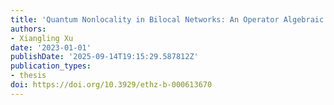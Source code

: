 ```yaml
---
title: 'Quantum Nonlocality in Bilocal Networks: An Operator Algebraic Perspective'
authors:
- Xiangling Xu
date: '2023-01-01'
publishDate: '2025-09-14T19:15:29.587812Z'
publication_types:
- thesis
doi: https://doi.org/10.3929/ethz-b-000613670
---
```

